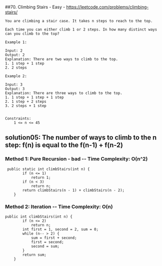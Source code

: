 ##70. Climbing Stairs - Easy - https://leetcode.com/problems/climbing-stairs/
```
You are climbing a stair case. It takes n steps to reach to the top.

Each time you can either climb 1 or 2 steps. In how many distinct ways can you climb to the top?

Example 1:

Input: 2
Output: 2
Explanation: There are two ways to climb to the top.
1. 1 step + 1 step
2. 2 steps

Example 2:

Input: 3
Output: 3
Explanation: There are three ways to climb to the top.
1. 1 step + 1 step + 1 step
2. 1 step + 2 steps
3. 2 steps + 1 step

 
Constraints:
    1 <= n <= 45
```

## solution05: The number of ways to climb to the n step: f(n) is equal to the f(n-1) + f(n-2)
### Method 1: Pure Recursion - bad -- Time Complexity: O(n^2)  
```
 public static int climbStairs(int n) {
        if (n <= 1)
            return 1;
        if (n < 3)
            return n;
        return climbStairs(n - 1) + climbStairs(n - 2);
    }
```
### Method 2: Iteration -- Time Complexity: O(n)
```
public int climbStairs(int n) {
        if (n <= 2)
            return n;
        int first = 1, second = 2, sum = 0;
        while (n-- > 2) {
            sum = first + second;
            first = second;
            second = sum;
        }
        return sum;
    }
```
